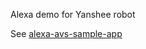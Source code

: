 Alexa demo for Yanshee robot

See [alexa-avs-sample-app](https://github.com/alexa/alexa-avs-sample-app/wiki/Raspberry-Pi)
